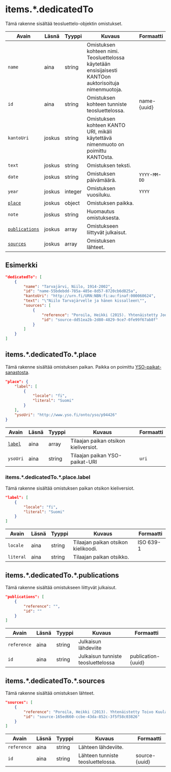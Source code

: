 # items.\*.dedicatedTo

Tämä rakenne sisältää teosluettelo-objektin omistukset.

| Avain | Läsnä | Tyyppi | Kuvaus | Formaatti |
| --- | --- | --- | --- | --- |
| `name` | aina | string | Omistuksen kohteen nimi. Teosluettelossa käytetään ensisijaisesti KANTOon auktorisoituja nimenmuotoja. | |
| `id` | aina | string | Omistuksen kohteen tunniste teosluettelossa. | name-{uuid} |
| `kantoUri` | joskus | string | Omistuksen kohteen KANTO URI, mikäli käytettävä nimenmuoto on poimittu KANTOsta. | |
| `text` | joskus | string | Omistuksen teksti. | |
| `date` | joskus | string  | Omistuksen päivämäärä. |  `YYYY`-`MM`-`DD`  |
| `year` | joskus | integer | Omistuksen vuosiluku. | `YYYY` |
| [`place`](#itemsdedicatedtoplace) | joskus | object  | Omistuksen paikka. | |
| `note` | joskus | string | Huomautus omistuksesta. | |
| [`publications`](#itemsdedicatedtopublications) | joskus | array | Omistukseen liittyvät julkaisut. | |
| [`sources`](#itemsdedicatedtosources) | joskus | array | Omistuksen lähteet. | |

## Esimerkki

```JSON
"dedicatedTo": [
    {
        "name": "Tarvajärvi, Niilo, 1914-2002",
        "id": "name-55bdebdd-785a-485e-8d57-8720cb6d825a",
        "kantoUri": "http://urn.fi/URN:NBN:fi:au:finaf:000060624",
        "text": "\"Niilo Tarvajärvelle ja hänen kissalleen\"",
        "sources": [
            {
                "reference": "Poroila, Heikki (2015). Yhtenäistetty Joonas Kokkonen. Helsinki, Suomen musiikkikirjastoyhdistys. Suomen musiikkikirjastoyhdistyksen julkaisusarja, 183. PDF. ISBN 978-952-5363-81-4. ",
                "id": "source-dd51ea2b-2d80-4829-9ce7-0fe99f67ab8f"
            }
        ]
    }
]
```


## items.\*.dedicatedTo.\*.place

Tämä rakenne sisältää omistuksen paikan. Paikka on poimittu [YSO-paikat-sanastosta](https://finto.fi/yso-paikat/fi/).

```JSON
"place": {
    "label": [
        {
            "locale": "fi",
            "literal": "Suomi"
        }
    ],
    "ysoUri": "http://www.yso.fi/onto/yso/p94426"
}
```

| Avain | Läsnä | Tyyppi | Kuvaus | Formaatti |
| --- | --- | --- | --- | --- |
| [`label`](#itemsdedicatedtoplacelabel) | aina | array | Tilaajan paikan otsikon kieliversiot. | |
| `ysoUri` | aina | string | Tilaajan paikan YSO-paikat-URI | `uri` |

### items.\*.dedicatedTo.\*.place.label

Tämä rakenne sisältää omistuksen paikan otsikon kieliversiot.

```JSON
"label": [
    {
        "locale": "fi",
        "literal": "Suomi"
    }
]
```

| Avain | Läsnä | Tyyppi | Kuvaus | Formaatti |
| --- | --- | --- | --- | --- |
| `locale` | aina | string | Tilaajan paikan otsikon kielikoodi. | ISO 639-1 |
| `literal` | aina | string | Tilaajan paikan otsikko. | |

## items.\*.dedicatedTo.\*.publications

Tämä rakenne sisältää omistukseen liittyvät julkaisut.

```JSON
"publications": [
    {
        "reference": "",
        "id": ""
    }
]
```

| Avain | Läsnä | Tyyppi | Kuvaus | Formaatti |
| --- | --- | --- | --- | --- |
| `reference` | aina | string | Julkaisun lähdeviite | |
| `id` | aina | string | Julkaisun tunniste teosluettelossa | publication-{uuid} |

## items.\*.dedicatedTo.\*.sources

Tämä rakenne sisältää omistuksen lähteet.

```JSON
"sources": [
    {
        "reference": "Poroila, Heikki (2013). Yhtenäistetty Toivo Kuula. Teosten yhtenäistettyjen nimekkeiden ohjeluettelo. Helsinki, Suomen musiikkikirjastoyhdistys. Suomen musiikkikirjastoyhdistyksen julkaisusarja, 154. Toinen laitos, verkkoversio 1.0. ISBN 978-952-5363-53-1.",
        "id": "source-165ed660-ccbe-43da-852c-3f5f58c03826"
    }
]
```

| Avain | Läsnä | Tyyppi | Kuvaus | Formaatti |
| --- | --- | --- | --- | --- |
| `reference` | aina | string | Lähteen lähdeviite. | |
| `id` | aina | string | Lähteen tunniste teosluettelossa. | source-{uuid} |